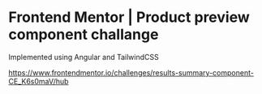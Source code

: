 # Frontend Mentor | Product preview component challange

Implemented using Angular and TailwindCSS

https://www.frontendmentor.io/challenges/results-summary-component-CE_K6s0maV/hub
